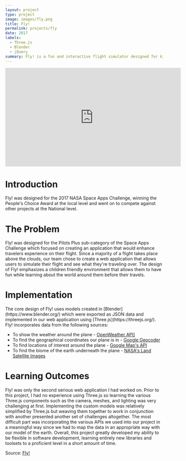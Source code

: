 ```yaml
---
layout: project
type: project
image: images/fly.png
title: Fly!
permalink: projects/fly
date: 2017
labels:
  - Three.js
  - Blender
  - jQuery
summary: Fly! is a fun and interactive flight simulator designed for kid passengers to see what's going on under the Earth as they fly above it.
---
```


<iframe width="560" height="315" src="https://www.youtube.com/embed/UeNcsnRxHJM" frameborder="0" allowfullscreen=""></iframe>

<h1> Introduction </h1>
Fly! was designed for the 2017 NASA Space Apps Challenge, winning the People's Choice Award at the local level and went on to compete against other projects at the National level.

<h1> The Problem </h1>
Fly! was designed for the Pilots Plus sub-category of the Space Apps Challenge which focused on creating an application that would enhance travelers experience on their flight. Since a majority of a flight takes place above the clouds, our team chose to create a web application that allows users to simulate their flight and see what they're traveling over. The design of Fly! emphasizes a children friendly environment that allows them to have fun while learning about the world around them before their travels.

<h1> Implementation </h1>
The core design of Fly! uses models created in [Blender](https://www.blender.org/) which were exported as JSON data and implemented in our web application using [Three.js](https://threejs.org/). Fly! incorporates data from the following sources:
<ul>
<li> To show the weather around the plane - <a href="https://openweathermap.org/api">OpenWeather API]</a> </li>
<li> To find the geographical coordinates our plane is in - <a href="https://developers.google.com/maps/documentation/geocoding/start">Google Geocoder</a> </li>
<li> To find locations of interest around the plane - <a href="https://developers.google.com/maps/">Google Map's API</a> </li>
<li> To find the biome of the earth underneath the plane - <a href="https://api.nasa.gov/api.html#EONET">NASA's Land Satellite Images</a> </li>
</ul>

<h1> Learning Outcomes </h1>
Fly! was only the second serious web application I had worked on. Prior to this project, I had no experience using Three.js so learning the various Three.js components such as the camera, meshes, and lighting was very challenging at first. Implementing the custom models was relatively simplified by Three.js but weaving them together to work in conjunction with another presented another set of challenges altogether. The most difficult part was incorporating the various APIs we used into our project in a meaningful way since we had to map the data in an appropriate way with our model of the earth. Overall, this project greatly developed my ability to be flexible in software development, learning entirely new libraries and toolsets to a proficient level in a short amount of time.

Source: <a href="https://github.com/ilungj/nasa-space-app"><i class="large github icon"></i>Fly!</a>
